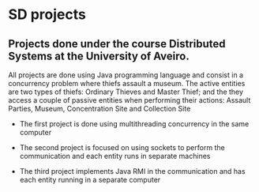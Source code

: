 # SD projects

## Projects done under the course Distributed Systems at the University of Aveiro.

All projects are done using Java programming language and consist in a concurrency problem where thiefs assault a museum. The active entities are two types of thiefs: Ordinary Thieves and Master Thief; and the they access a couple of passive entities when performing their actions: Assault Parties, Museum, Concentration Site and Collection Site

- The first project is done using multithreading concurrency in the same computer

- The second project is focused on using sockets to perform the communication and each entity runs in separate machines

- The third project implements Java RMI in the communication and has each entity running in a separate computer